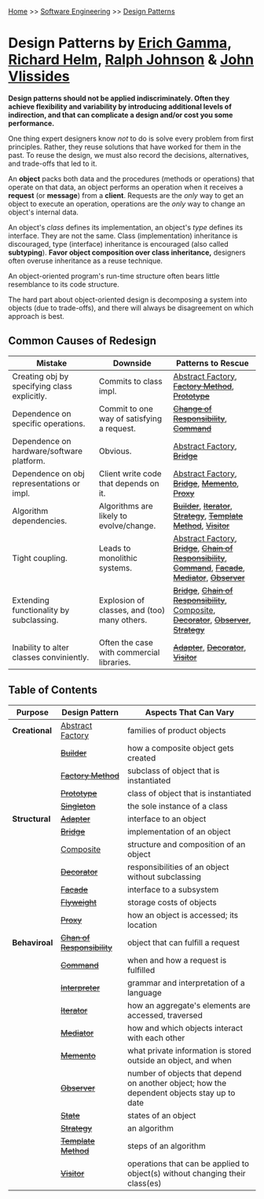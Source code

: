 [Home](../../README.md) >> [Software Engineering](../../README.md#software-engineering) >> [Design Patterns](./README.md)

# Design Patterns by [Erich Gamma](https://www.google.com/search?newwindow=1&rlz=1C5CHFA_enUS983US983&sxsrf=ALiCzsaB_94pXs0S2sz9_nRSbqncpjaWxA:1664738898246&q=Erich+Gamma&stick=H4sIAAAAAAAAAOPgE-LQz9U3SDIyLFDiBLGMi5PScrVkspOt9JPy87P1y4syS0pS8-LL84uyrRJLSzLyixaxcrsWZSZnKLgn5uYm7mBl3MXOxMEIAOIl3rVLAAAA&sa=X&ved=2ahUKEwi1u7HVo8L6AhWOEFkFHebgAUEQmxMoAHoECFgQAg), [Richard Helm](https://www.google.com/search?newwindow=1&rlz=1C5CHFA_enUS983US983&sxsrf=ALiCzsaB_94pXs0S2sz9_nRSbqncpjaWxA:1664738898246&q=Richard+Helm&stick=H4sIAAAAAAAAAOPgE-LQz9U3SDIyLFDiBLHMknNzcrVkspOt9JPy87P1y4syS0pS8-LL84uyrRJLSzLyixax8gRlJmckFqUoeKTm5O5gZdzFzsTBCAA0-B00TAAAAA&sa=X&ved=2ahUKEwi1u7HVo8L6AhWOEFkFHebgAUEQmxMoA3oECFgQBQ), [Ralph Johnson](https://www.google.com/search?newwindow=1&rlz=1C5CHFA_enUS983US983&sxsrf=ALiCzsaB_94pXs0S2sz9_nRSbqncpjaWxA:1664738898246&q=Ralph+Johnson+computer+scientist&stichttps://www.google.com/search?newwindow=1&rlz=1C5CHFA_enUS983US983&sxsrf=ALiCzsaB_94pXs0S2sz9_nRSbqncpjaWxA:1664738898246&q=Ralph+Johnson+computer+scientist&stick=H4sIAAAAAAAAAOPgE-LQz9U3SDIyLFDiBLEsjNPLU7RkspOt9JPy87P1y4syS0pS8-LL84uyrRJLSzLyixaxKgUl5hRkKHjlZ-QV5-cpaCTn5xaUlqQWKRQnZ6bmlWQWl2juYGXcxc7EwQgAnbxn82IAAAA&sa=X&ved=2ahUKEwi1u7HVo8L6AhWOEFkFHebgAUEQmxMoAnoECFgQBAk=H4sIAAAAAAAAAOPgE-LQz9U3SDIyLFDiBLEsjNPLU7RkspOt9JPy87P1y4syS0pS8-LL84uyrRJLSzLyixaxKgUl5hRkKHjlZ-QV5-cpaCTn5xaUlqQWKRQnZ6bmlWQWl2juYGXcxc7EwQgAnbxn82IAAAA&sa=X&ved=2ahUKEwi1u7HVo8L6AhWOEFkFHebgAUEQmxMoAnoECFgQBA) & [John Vlissides](https://www.google.com/search?newwindow=1&rlz=1C5CHFA_enUS983US983&sxsrf=ALiCzsaB_94pXs0S2sz9_nRSbqncpjaWxA:1664738898246&q=John+Vlissides&stick=H4sIAAAAAAAAAOPgE-LQz9U3SDIyLFDiBLEszMvKjLRkspOt9JPy87P1y4syS0pS8-LL84uyrRJLSzLyixax8nnlZ-QphOVkFhdnpqQW72Bl3MXOxMEIAKer1XpOAAAA&sa=X&ved=2ahUKEwi1u7HVo8L6AhWOEFkFHebgAUEQmxMoAXoECFgQAw)

**Design patterns should not be applied indiscriminately. Often they achieve flexibility and variability by introducing additional levels of indirection, and that can complicate a design and/or cost you some performance.**

One thing expert designers know *not* to do is solve every problem from first principles. Rather, they reuse solutions that have worked for them in the past. To reuse the design, we must also record the decisions, alternatives, and trade-offs that led to it.

An **object** packs both data and the procedures (methods or operations) that operate on that data, an object performs an operation when it receives a **request** (or **message**) from a **client**. Requests are the *only* way to get an object to execute an operation, operations are the *only* way to change an object's internal data.

An object's *class* defines its implementation, an object's *type* defines its interface. They are not the same. Class (implementation) inheritance is discouraged, type (interface) inheritance is encouraged (also called **subtyping**). **Favor object composition over class inheritance,** designers often overuse inheritance as a reuse technique.

An object-oriented program's run-time structure often bears little resemblance to its code structure.

The hard part about object-oriented design is decomposing a system into objects (due to trade-offs), and there will always be disagreement on which approach is best.

## Common Causes of Redesign

| Mistake                                      | Downside                                     | Patterns to Rescue                                                                                                                                                      |
|----------------------------------------------|----------------------------------------------|-------------------------------------------------------------------------------------------------------------------------------------------------------------------------|
| Creating obj by specifying class explicitly. | Commits to class impl.                       | [Abstract Factory](patterns/p01_abstract_factory), [~~Factory Method~~](), [~~Prototype~~]()                                                                            |
| Dependence on specific operations.           | Commit to one way of satisfying a request.   | [~~Change of Responsibility~~](), [~~Command~~]()                                                                                                                       |
| Dependence on hardware/software platform.    | Obvious.                                     | [Abstract Factory](patterns/p01_abstract_factory), [~~Bridge~~]()                                                                                                       |
| Dependence on obj representations or impl.   | Client write code that depends on it.        | [Abstract Factory](patterns/p01_abstract_factory), [~~Bridge~~](), [~~Memento~~](), [~~Proxy~~]()                                                                       |
| Algorithm dependencies.                      | Algorithms are likely to evolve/change.      | [~~Builder~~](), [~~Iterator~~](), [~~Strategy~~](), [~~Template Method~~](), [~~Visitor~~]()                                                                           |
| Tight coupling.                              | Leads to monolithic systems.                 | [Abstract Factory](patterns/p01_abstract_factory), [~~Bridge~~](), [~~Chain of Responsibility~~](), [~~Command~~](), [~~Facade~~](), [~~Mediator~~](), [~~Observer~~]() |
| Extending functionality by subclassing.      | Explosion of classes, and (too) many others. | [~~Bridge~~](), [~~Chain of Responsibility~~](), [Composite](patterns/p08_composite), [~~Decorator~~](), [~~Observer~~](), [~~Strategy~~]()                             |
| Inability to alter classes conviniently.     | Often the case with commercial libraries.    | [~~Adapter~~](), [~~Decorator~~](), [~~Visitor~~]()                                                                                                                     |

## Table of Contents

| Purpose        | Design Pattern                                    | Aspects That Can Vary                                                                      |
|----------------|---------------------------------------------------|--------------------------------------------------------------------------------------------|
| **Creational** | [Abstract Factory](patterns/p01_abstract_factory) | families of product objects                                                                |
|                | [~~Builder~~]()                                   | how a composite object gets created                                                        |
|                | [~~Factory Method~~]()                            | subclass of object that is instantiated                                                    |
|                | [~~Prototype~~]()                                 | class of object that is instantiated                                                       |
|                | [~~Singleton~~]()                                 | the sole instance of  a class                                                              |
| **Structural** | [~~Adapter~~]()                                   | interface to an object                                                                     |
|                | [~~Bridge~~]()                                    | implementation of an object                                                                |
|                | [Composite](patterns/p08_composite)               | structure and composition of an object                                                     |
|                | [~~Decorator~~]()                                 | responsibilities of an object without subclassing                                          |
|                | [~~Facade~~]()                                    | interface to a subsystem                                                                   |
|                | [~~Flyweight~~]()                                 | storage costs of objects                                                                   |
|                | [~~Proxy~~]()                                     | how an object is accessed; its location                                                    |
| **Behaviroal** | [~~Chan of Responsibility~~]()                    | object that can fulfill a request                                                          |
|                | [~~Command~~]()                                   | when and how a request is fulfilled                                                        |
|                | [~~Interpreter~~]()                               | grammar and interpretation of a language                                                   |
|                | [~~Iterator~~]()                                  | how an aggregate's elements are accessed, traversed                                        |
|                | [~~Mediator~~]()                                  | how and which objects interact with each other                                             |
|                | [~~Memento~~]()                                   | what private information is stored outside an object, and when                             |
|                | [~~Observer~~]()                                  | number of objects that depend on another object; how the dependent objects stay up to date |
|                | [~~State~~]()                                     | states of an object                                                                        |
|                | [~~Strategy~~]()                                  | an algorithm                                                                               |
|                | [~~Template Method~~]()                           | steps of an algorithm                                                                      |
|                | [~~Visitor~~]()                                   | operations that can be applied to object(s) without changing their class(es)               |
